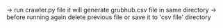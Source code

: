 -> run crawler.py file it will generate grubhub.csv file in same directory 
-> before running again delete previous file or save it to 'csv file' directory 
